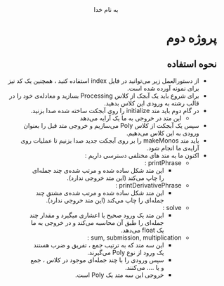 <div dir="rtl" align="center">
به نام خدا
</div>
<div dir="rtl" align="right">

# پروژه دوم

## نحوه استفاده

* از دستورالعمل زیر می‌توانید در فایل index استفاده کنید ، همچنین یک کد نیز برای نمونه آورده شده است.
* برای شروع باید یک آبجک از کلاس Processing بسازید و معادله‌ی خود را در قالب رشته به ورودی این کلاس بدهید.
* در گام دوم باید متد initialize را روی آبجکت ساخته شده صدا بزنید.
  * این متد در خروجی به ما یک آرایه می‌دهد
* سپس یک آبجکت از کلاس Poly می‌سازیم و خروجی متد قبل را بعنوان ورودی به این کلاس می‌دهیم.
* باید متد makeMonos را بر روی آبجکت جدید صدا بزنیم تا عملیات روی آرایه‌ی ما انجام شود.
* اکنون ما به متد های مختلفی دسترسی داریم :
  * printPhrase :
    * این متد شکل ساده شده و مرتب شده‌ی چند جمله‌ای را چاپ می‌کند (این متد خروجی ندارد).
  * printDerivativePhrase :
    * این متد شکل ساده شده و مرتب شده‌ی مشتق چند جمله‌ای را چاپ می‌کند (این متد خروجی ندارد).
  * solve : 
    * این متد یک ورود صحیح یا اعشاری میگیرد و مقدار چند جمله‌ای را طبق آن محاسبه می‌کند و در خروجی به ما یک float می‌دهد.
  * sum, submission, multiplication :
    * این سه متد که به ترتیب جمع ، تفریق و ضرب هستند یک ورود از نوع Poly می‌گیرند.
    * سپس ورودی را با چند جمله‌ای موجود در کلاس ، جمع و یا .... می‌کنند.
    * خروجی این سه متد یک Poly است.

</div>
